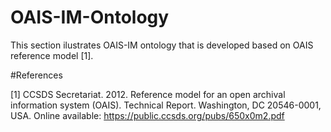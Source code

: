 # OAIS-IM-Ontology

This section ilustrates OAIS-IM ontology that is developed based on OAIS reference model [1]. 


#References

[1] CCSDS Secretariat. 2012. Reference model for an open archival information system (OAIS). Technical Report. 
Washington, DC 20546-0001, USA. Online available: https://public.ccsds.org/pubs/650x0m2.pdf
